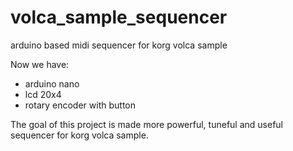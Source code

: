 # volca_sample_sequencer
arduino based midi sequencer for korg volca sample  
  
Now we have:  
- arduino nano  
- lcd 20x4  
- rotary encoder with button  
  
The goal of this project is made more powerful, tuneful and useful  sequencer for korg volca sample. 
